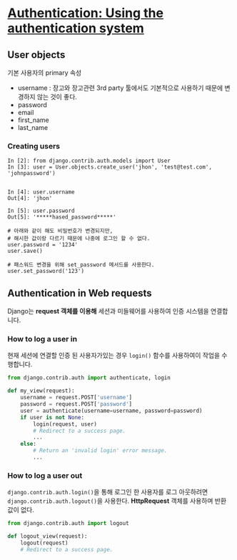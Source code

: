 # [Authentication: Using the authentication system](https://docs.djangoproject.com/en/1.10/topics/auth/default/)



## User objects
기본 사용자의 primary 속성

- username : 장고와 장고관련 3rd party 툴에서도 기본적으로 사용하기 때문에 변경하지 않는 것이 좋다.
- password
- email
- first_name
- last_name


### Creating users
```shell
In [2]: from django.contrib.auth.models import User
In [3]: user = User.objects.create_user('jhon', 'test@test.com', 'johnpassword')


In [4]: user.username
Out[4]: 'jhon'

In [5]: user.password
Out[5]: '*****hased_password*****'

# 아래와 같이 해도 비밀번호가 변경되지만,
# 해시한 값이랑 다르기 때문에 나중에 로그인 할 수 없다.
user.password = '1234'
user.save()

# 패스워드 변경을 위해 set_password 메서드를 사용한다.
user.set_password('123')
```


## Authentication in Web requests
Django는 **request 객체를 이용해** 세션과 미들웨어를 사용하여 인증 시스템을 연결합니다.

### How to log a user in
현재 세션에 연결할 인증 된 사용자가있는 경우 `login()` 함수를 사용하여이 작업을 수행합니다.

```python
from django.contrib.auth import authenticate, login

def my_view(request):
    username = request.POST['username']
    password = request.POST['password']
    user = authenticate(username=username, password=password)
    if user is not None:
        login(request, user)
        # Redirect to a success page.
        ...
    else:
        # Return an 'invalid login' error message.
        ...
```

### How to log a user out
`django.contrib.auth.login()`을 통해 로그인 한 사용자를 로그 아웃하려면 `django.contrib.auth.logout()`을 사용한다. **HttpRequest** 객체를 사용하며 반환 값이 없다.

```python
from django.contrib.auth import logout

def logout_view(request):
    logout(request)
    # Redirect to a success page.
```
